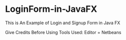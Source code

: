 # LoginForm-in-JavaFX
This is An Example of Login and Signup Form in Java FX


Give Credits Before Using
Tools Used: Editor = Netbeans
